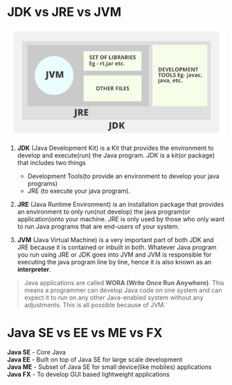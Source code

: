 # JDK vs JRE vs JVM

![](.101_images/1a63dc67.png)

1. **JDK** (Java Development Kit) is a Kit that provides the environment to develop and execute(run) the Java program.
   JDK is a kit(or package) that includes two things

    - Development Tools(to provide an environment to develop your java programs)
    - JRE (to execute your java program).


2. **JRE** (Java Runtime Environment) is an installation package that provides an environment to only run(not develop)
   the java program(or application)onto your machine. JRE is only used by those who only want to run Java programs that
   are end-users of your system.


3. **JVM** (Java Virtual Machine) is a very important part of both JDK and JRE because it is contained or inbuilt in
   both. Whatever Java program you run using JRE or JDK goes into JVM and JVM is responsible for executing the java
   program line by line, hence it is also known as an **interpreter**.

> Java applications are called **WORA (Write Once Run Anywhere)**. This means a programmer can develop Java code on one
> system
> and can expect it to run on any other Java-enabled system without any adjustments. This is all possible because of
> JVM.`

# Java SE vs EE vs ME vs FX

**Java SE** - Core Java <br>
**Java EE** - Built on top of Java SE for large scale development <br>
**Java ME** - Subset of Java SE for small device(like mobiles) applications <br>
**Java FX** - To develop GUI based lightweight applications
